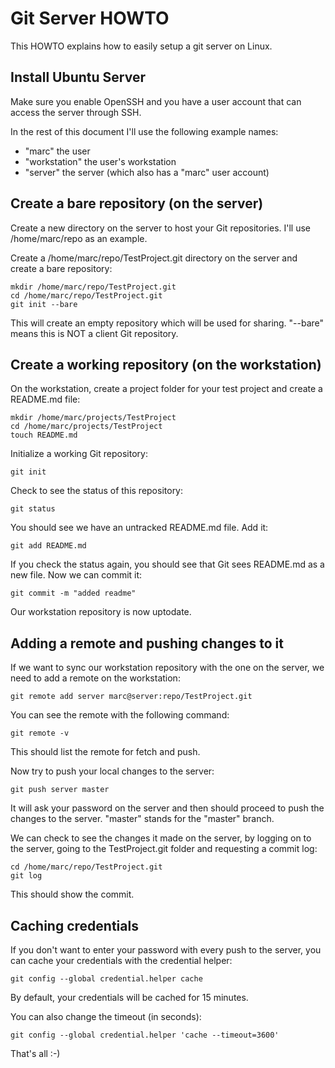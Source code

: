 # Git Server HOWTO

This HOWTO explains how to easily setup a git server on Linux.

## Install Ubuntu Server

Make sure you enable OpenSSH and you have a user account that can access
the server through SSH.

In the rest of this document I'll use the following example names:
- "marc" the user
- "workstation" the user's workstation
- "server" the server (which also has a "marc" user account)

## Create a bare repository (on the server)

Create a new directory on the server to host your Git repositories. I'll use
/home/marc/repo as an example.

Create a /home/marc/repo/TestProject.git directory on the server and create
a bare repository:

    mkdir /home/marc/repo/TestProject.git
    cd /home/marc/repo/TestProject.git
    git init --bare

This will create an empty repository which will be used for sharing. "--bare"
means this is NOT a client Git repository.

## Create a working repository (on the workstation)

On the workstation, create a project folder for your test project and create a README.md
file:

    mkdir /home/marc/projects/TestProject
    cd /home/marc/projects/TestProject
    touch README.md

Initialize a working Git repository:

    git init

Check to see the status of this repository:

    git status

You should see we have an untracked README.md file. Add it:

    git add README.md

If you check the status again, you should see that Git sees README.md as a new file. Now we
can commit it:

    git commit -m "added readme"

Our workstation repository is now uptodate.

## Adding a remote and pushing changes to it

If we want to sync our workstation repository with the one on the server, we need to add
a remote on the workstation:

    git remote add server marc@server:repo/TestProject.git

You can see the remote with the following command:

    git remote -v

This should list the remote for fetch and push.

Now try to push your local changes to the server:

    git push server master

It will ask your password on the server and then should proceed to push the changes to the
server. "master" stands for the "master" branch.

We can check to see the changes it made on the server, by logging on to the server, going
to the TestProject.git folder and requesting a commit log:

    cd /home/marc/repo/TestProject.git
    git log

This should show the commit.

## Caching credentials

If you don't want to enter your password with every push to the server, you can cache
your credentials with the credential helper:

    git config --global credential.helper cache

By default, your credentials will be cached for 15 minutes.

You can also change the timeout (in seconds):

    git config --global credential.helper 'cache --timeout=3600'

That's all :-)